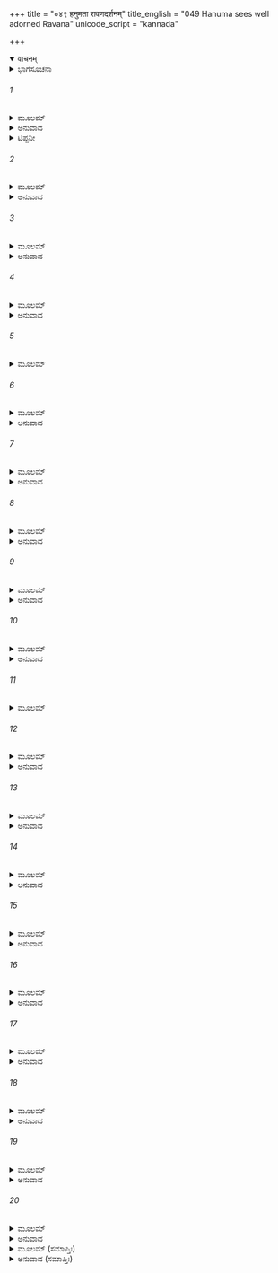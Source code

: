 +++
title = "०४९ हनुमता रावणदर्शनम्"
title_english = "049 Hanuma sees well adorned Ravana"
unicode_script = "kannada"

+++
<details open><summary>वाचनम्</summary>

<div class="audioEmbed"  caption="श्रीराम-हरिसीताराममूर्ति-घनपाठिभ्यां वचनम्" src="https://archive.org/download/Ramayana-recitation-Sriram-harisItArAmamUrti-Ghanapaati-v2/Kanda_5/Kanda_5_SK-049-Hanuma_sees_well-adorned_Ravana.mp3"></div>
</details>



<details><summary>ಭಾಗಸೂಚನಾ</summary>

ರಾವಣನ ಪ್ರಭಾಯುಕ್ತವಾದ ಮಖವನ್ನು ನೋಡಿ ಹನುಮಂತನು ಆಶ್ಚರ್ಯಪಟ್ಟಿದ್ದು
</details>

###### 1


<details><summary>ಮೂಲಮ್</summary>

ತತಃ ಸ ಕರ್ಮಣಾ ತಸ್ಯ ವಿಸ್ಮಿತೋ ಭೀಮವಿಕ್ರಮಃ ।  
ಹನುಮಾನ್ ರೋಷತಾಮ್ರಾಕ್ಷೋ ರಕ್ಷೋಽಧಿಪಮವೈಕ್ಷತ ॥
</details>

<details><summary>ಅನುವಾದ</summary>

ಭಯಂಕರ ಪರಾಕ್ರಮಿಯಾದ ಹನುಮಂತನು ರಾವಣನ ವಂಚನೆಯ ಕೃತ್ಯವನ್ನು ನೋಡಿ ಆಶ್ಚರ್ಯಪಟ್ಟನು*. ಕ್ರೋಧದಿಂದ ಕಣ್ಣು ಕೆಂಪಗಾಗಿಸಿ** ಆ ರಾವಣನನ್ನು ನೋಡಿದನು.॥1॥
</details>

<details><summary>ಟಿಪ್ಪನೀ</summary>

.*	ರಾವಣನು ಇಂದ್ರಜಿತುವಿನ ಮೂಲಕ ತನ್ನನ್ನು ಬಂಧಿಸಿ ಸಭೆಗೆ ಕರೆಸಿಕೊಂಡ ಬಗ್ಗೆ ಆಶ್ಚರ್ಯವಾಯಿತು.  
**	ರಾವಣನು ಸೀತಾದೇವಿಯನ್ನು ಕದ್ದು ತಂದುದಕ್ಕಾಗಿ, ಅಶೋಕವನದಲ್ಲಿ ಅವಳನ್ನು ಬೆದರಿಸಿದ್ದಕ್ಕಾಗಿ ಹನುಮಂತನು ಕಣ್ಣುಗಳನ್ನು ಕೆಂಪಾಗಿಸಿ ಕ್ರುದ್ಧನಾದುದು.
</details>

###### 2


<details><summary>ಮೂಲಮ್</summary>

ಭ್ರಾಜಮಾನಂ ಮಹಾರ್ಹೇಣ ಕಾಂಚನೇನ ವಿರಾಜತಾ ।  
ಮುಕ್ತಾಜಾಲಾವೃತೇನಾಥ ಮಕುಟೇನ ಮಹಾದ್ಯುತಿಮ್ ॥
</details>

<details><summary>ಅನುವಾದ</summary>

ಆಗ ರಾವಣನು ಅತಿಶಯವಾದ ಕಾಂತಿಯಿಂದ ಬೆಳಗುತ್ತಿದ್ದನು. ಮಹಾಮೌಲ್ಯದ, ಸುವರ್ಣಮಯವಾದ, ಮುತ್ತುಗಳ ಗೊಂಚಲುಗಳಿಂದ ಸಮಾವೃತವಾಗಿದ್ದ ಕಿರೀಟವನ್ನು ಧರಿಸಿದ್ದನು.॥2॥
</details>

###### 3


<details><summary>ಮೂಲಮ್</summary>

ವಜ್ರಸಂಯೋಗಸಂಯುಕ್ತೈರ್ಮಹಾರ್ಹಮಣಿವಿಗ್ರಹೈಃ ।  
ಹೈಮೈರಾಭರಣೈಶ್ಚಿತ್ರೈರ್ಮನಸೇವ ಪ್ರಕಲ್ಪಿತೈಃ ॥
</details>

<details><summary>ಅನುವಾದ</summary>

ಸುವರ್ಣಮಯವಾದ ಆಭರಣಗಳನ್ನು ತೊಟ್ಟಿದ್ದನು. ಆ ಆಭರಣಗಳಲ್ಲಿ ಸಾಣೆಹಿಡಿದ ವಜ್ರಗಳಿಂದಲೂ, ಮಹಾಮೌಲ್ಯದ ಮಣಿಗಳಿಂದಲೂ, ಕೆಲವು ಬರೀ ಚಿನ್ನದಿಂದಲೂ ಮಾಡಲ್ಪಟ್ಟು, ಎಲ್ಲವೂ ಮನಸ್ಸಿನ ಸಂಕಲ್ಪದಿಂದಲೇ ನಿರ್ಮಿಸಲ್ಪಟ್ಟಿರುವೆಯೋ ಎಂಬಂತೆ ಚಿತ್ರ-ವಿಚಿತ್ರವಾದ ಭೂಷಣಗಳಿಂದ ಅಲಂಕೃತನಾಗಿದ್ದನು.॥3॥
</details>

###### 4


<details><summary>ಮೂಲಮ್</summary>

ಮಹಾರ್ಹಕ್ಷೌಮಸಂವೀತಂ ರಕ್ತಚಂದನರೂಷಿತಮ್ ।  
ಸ್ವನುಲಿಪ್ತಂ ವಿಚಿತ್ರಾಭಿರ್ವಿವಿಧಾಭಿಶ್ಚ ಭಕ್ತಿಭಿಃ ॥
</details>

<details><summary>ಅನುವಾದ</summary>

ಅವನು ಬೆಲೆ ಕಟ್ಟಲು ಸಾಧ್ಯವಿಲ್ಲದ ಪಟ್ಟವಸ್ತ್ರವನ್ನುಟ್ಟಿದ್ದನು. ರಕ್ತಚಂದನವನ್ನು ಪೂಸಿಕೊಂಡಿದ್ದನು. ವಿಚಿತ್ರವಾದ, ವಿಧ-ವಿಧವಾದ ಕಸ್ತೂರೀ, ಗೋರೋಚನಾದಿ ಸುಗಂಧ ದ್ರವ್ಯಗಳಿಂದಲೂ, ಹತ್ತು ತಲೆಗಳಲ್ಲಿಯೂ ಸುಂದರವಾದ ತ್ರಿಪುಂಡ್ರಗಳಿಂದ ಅಲಂಕೃತನಾಗಿದ್ದನು.॥4॥
</details>

###### 5


<details><summary>ಮೂಲಮ್</summary>

ವಿವೃತೈರ್ದರ್ಶನೀಯೈಶ್ಚ ರಕ್ತಾಕ್ಷೈರ್ಭೀಮದರ್ಶನೈಃ ।  
ದೀಪ್ತತೀಕ್ಷ್ಣ ಮಹಾದಂಷ್ಟ್ರೈಃ ಪ್ರಲಂಬದಶನಚ್ಛದೈಃ ॥
</details>

###### 6


<details><summary>ಮೂಲಮ್</summary>

ಶಿರೋಭಿರ್ದಶಭಿರ್ವೀರಂ ಭ್ರಾಜಮಾನಂ ಮಹೌಜಸಮ್ ।  
ನಾನಾವ್ಯಾಲಸಮಾಕೀರ್ಣೈಃ ಶಿಖರೈರಿವ ಮಂದರಮ್ ॥
</details>

<details><summary>ಅನುವಾದ</summary>

ಅವನ ಕಣ್ಣುಗಳು ವಿಶಾಲವಾಗಿದ್ದುದರಿಂದ ದರ್ಶನೀಯವಾಗಿದ್ದವು. ಕೆಂಪಾಗಿದ್ದುದರಿಂದ ವಿಚಿತ್ರವೂ ಭಯಂಕರವಾಗಿಯೂ ಕಾಣುತ್ತಿದ್ದವು. ಅವನ ಕೊರೆ ದಾಡೆಗಳು ಪ್ರಕಾಶಮಾನವಾಗಿ ತೀಕ್ಷ್ಣವಾಗಿ ಹೊಳೆಯುತ್ತಿದ್ದವು. ತುಟಿಗಳು ಜೋಲಾಡುತ್ತಿದ್ದವು. ಬಗೆ-ಬಗೆಯ ದುಷ್ಟಮೃಗಗಳಿಂದ ವ್ಯಾಪ್ತವಾದ ಶಿಖರಗಳಿಂದ ಕೂಡಿರುವ ಮಂದರ ಪರ್ವತದಂತೆ ಮಹಾತೇಜಸ್ವಿಯಾದ ರಾವಣನು ಹತ್ತು ತಲೆಗಳಿಂದ ಪ್ರಕಾಶಿಸುತ್ತಿದ್ದನು.॥5-6॥
</details>

###### 7


<details><summary>ಮೂಲಮ್</summary>

ನೀಲಾಂಜನಚಯಪ್ರಖ್ಯಂ ಹಾರೇಣೋರಸಿ ರಾಜತಾ ।  
ಪೂರ್ಣಚಂದ್ರಾಭವಕೇಣ ಸಬಲಾಕಮಿವಾಂಬುದಮ್ ॥
</details>

<details><summary>ಅನುವಾದ</summary>

ಅವನ ಶರೀರವು ಕಾಡಿಗೆಯ ಬೆಟ್ಟದಂತೆ ಇತ್ತು. ವಕ್ಷಸ್ಥಳದಲ್ಲಿ ಮಿರಮಿರನೆ ಹೊಳೆಯುತ್ತಿದ್ದ ರತ್ನಹಾರಗಳಿಂದ ಶೋಭಿಸುತ್ತಿದ್ದನು. ಅವನು ಧರಿಸಿದ್ದ ಪೂರ್ಣಚಂದ್ರನಂತೆ ಕಾಂತಿಯುಕ್ತವಾದ ರತ್ನಹಾರಗಳು ಕಪ್ಪಾದ ಮೋಡಗಳಿಂದ ಆವೃತವಾದ ಆಕಾಶದಲ್ಲಿ ಹಾರುತ್ತಿದ್ದ ಕೊಕ್ಕರೆಗಳಂತೆ ಪ್ರಕಾಶಿಸುತ್ತಿದ್ದವು.॥7॥
</details>

###### 8


<details><summary>ಮೂಲಮ್</summary>

ಬಾಹುಭಿರ್ಬದ್ಧ ಕೇಯೂರೈಶ್ಚಂದನೋತ್ತಮರೂಷಿತೈಃ ।  
ಭ್ರಾಜಮಾನಾಂಗದೈಃ ಪೀನೈಃ ಪಂಚಶೀರ್ಷೈರಿವೋರಗೈಃ ॥
</details>

<details><summary>ಅನುವಾದ</summary>

ಅವನ ತೋಳುಗಳು ಭುಜಕೀರ್ತಿಗಳಿಂದ ಅಲಂಕೃತವಾಗಿದ್ದು, ಉತ್ತಮವಾದ ಚಂದನದಿಂದ ಲೇಪಿತವಾಗಿದ್ದವು. ಜಾಜ್ವಲ್ಯಮಾನವಾದ ತೋಳುಬಂದಿಗಳಿಂದ ಯುಕ್ತವಾಗಿದ್ದ ರಾವಣನ ದಪ್ಪವಾದ ತೋಳುಗಳು ಐದು ಹೆಡೆಗಳುಳ್ಳ ಸರ್ಪದಂತೆ ಕಾಣುತ್ತಿದ್ದವು.॥8॥
</details>

###### 9


<details><summary>ಮೂಲಮ್</summary>

ಮಹತಿ ಸ್ಫಾಟಿಕೇ ಚಿತ್ರೇ ರತ್ನಸಂಯೋಗಸಂಸ್ಕೃತೇ ।  
ಉತ್ತಮಾಸ್ತರಣಾಸ್ತೀರ್ಣೇ ಸೂಪವಿಷ್ಟಂ ವರಾಸನೇ ॥
</details>

<details><summary>ಅನುವಾದ</summary>

ಆಗ ರಾವಣನು ಶ್ರೇಷ್ಠವಾದ ಸಿಂಹಾಸನ ದಲ್ಲಿ ಹಾಯಾಗಿ ಕುಳಿತಿದ್ದನು. ಅದು ಸ್ಫಟಿಕದ್ದಾಗಿದ್ದು, ರತ್ನಗಳಿಂದ ಚಿತ್ರಿತವಾಗಿ ಆಶ್ಚರ್ಯಕರವಾಗಿ ನಿರ್ಮಿಸಲ್ಪಟ್ಟಿತ್ತು. ಆ ಸಿಂಹಾಸನಕ್ಕೆ ಉತ್ತಮವಾದ ರತ್ನಗಂಬಳಿಯ ಮೇಲು ಹೊದಿಕೆಯಿತ್ತು.॥9॥
</details>

###### 10


<details><summary>ಮೂಲಮ್</summary>

ಅಲಂಕೃತಾಭಿರತ್ಯರ್ಥಂ ಪ್ರಮದಾಭಿಃ ಸಮಂತತಃ ।  
ವಾಲವ್ಯಜನಹಸ್ತಾಭಿರಾರಾತ್ ಸಮುಪಸೇವಿತಮ್ ॥
</details>

<details><summary>ಅನುವಾದ</summary>

ಅತಿಶಯವಾಗಿ ಅಲಂಕರಿಸಿಕೊಂಡ ಪ್ರಮದೆಯರು ಚಾಮರಗಳನ್ನು ಹಿಡಿದುಕೊಂಡು ರಾವಣನ ಸಮೀಪದಲ್ಲಿ ನಿಂತುಕೊಂಡು ಗಾಳಿ ಬೀಸುತ್ತಿದ್ದರು.॥10॥
</details>

###### 11


<details><summary>ಮೂಲಮ್</summary>

ದುರ್ಧರೇಣ ಪ್ರಹಸ್ತೇನ ಮಹಾಪಾರ್ಶ್ವೇನ ರಕ್ಷಸಾ ।  
ಮಂತ್ರಿಭಿರ್ಮಂತ್ರತತ್ತ್ವಜ್ಞೈರ್ನಿಕುಂಭೇನ ಚ ಮಂತ್ರಿಣಾ ॥
</details>

###### 12


<details><summary>ಮೂಲಮ್</summary>

ಉಪೋಪವಿಷ್ಟಂ ರಕ್ಷೋಭಿಶ್ಚತುರ್ಭಿರ್ಬಲದರ್ಪಿತೈಃ ।  
ಕೃತ್ಸ್ನಂ ಪರಿವೃತಂ ಲೋಕಂ ಚತುರ್ಭಿರಿವ ಸಾಗರೈಃ ॥
</details>

<details><summary>ಅನುವಾದ</summary>

ರಾಜ್ಯಶಾಸ್ತ್ರವನ್ನು ಚೆನ್ನಾಗಿ ತಿಳಿದಿದ್ದವರೂ, ಬಲದರ್ಪಿತರೂ ಆದ ದುರ್ಧರ, ಪ್ರಹಸ್ತ, ಮಹಾಪಾರ್ಶ್ವ, ನಿಕುಂಭ ಮೊದಲಾದ ನಾಲ್ಕು ಮಂತ್ರಿಗಳು ಅವನ ಸುತ್ತಲೂ ಕುಳಿತಿದ್ದರು. ಆ ನಾಲ್ಕು ಸಚಿವರಿಂದ ಪರಿವೃತನಾಗಿ ಹಾಯಾಗಿ ಆಸೀನನಾಗಿದ್ದ ರಾವಣನು ನಾಲ್ಕು ಸಮುದ್ರಗಳಿಂದ ಪರಿವೃತವಾದ ಭೂಮಂಡಲದಂತೆ ಒಪ್ಪುತ್ತಿದ್ದನು.॥11-12॥
</details>

###### 13


<details><summary>ಮೂಲಮ್</summary>

ಮಂತ್ರಿಭಿರ್ಮಂತ್ರತತ್ತ್ವಜ್ಞೈರನ್ಯೈಶ್ಚ ಶುಭಬುದ್ಧಿಭಿಃ ।  
ಅನ್ವಾಸ್ಯಮಾನಂ ಸಚಿವೈಃ ಸುರೈರಿವ ಸುರೇಶ್ವರಮ್ ॥
</details>

<details><summary>ಅನುವಾದ</summary>

ಮಂತ್ರ ತತ್ತ್ವಜ್ಞರಾದ ಸಮರ್ಥರಾದವರೂ, ತನ್ನ ಒಳಿತನ್ನೇ ಬಯಸುವವರೂ ಆದ ಮಂತ್ರಿಗಳಿಂದ ಹಾಗೂ ಇತರ ರಾಕ್ಷಸರಿಂದಲೂ ಸೇವಿತನಾದ ರಾವಣನು, ದೇವತೆಗಳಿಂದ ಸೇವಿತನಾದ ದೇವೇಂದ್ರನಂತೆ ಶೋಭಿಸುತ್ತಿದ್ದನು.॥13॥
</details>

###### 14


<details><summary>ಮೂಲಮ್</summary>

ಅಪಶ್ಯದ್ರಾಕ್ಷಸಪತಿಂ ಹನುಮಾನತಿತೇಜಸಮ್ ।  
ವಿಷ್ಠಿ ತಂ ಮೇರುಶಿಖರೇ ಸತೋಯಮಿವ ತೋಯದಮ್ ॥
</details>

<details><summary>ಅನುವಾದ</summary>

ಮೇರು ಪರ್ವತದ ಶಿಖರದ ಮೇಲೆ ದಟ್ಟವಾಗಿ ಕವಿದಿರುವ, ನೀರಿನಿಂದ ಪೂರ್ಣವಾದ ಕಾರ್ಮುಗಿಲಿನಂತೆ ಕಾಣುತ್ತಿದ್ದ ಮಹಾತೇಜಸ್ವಿಯಾದ ರಾಕ್ಷಸೇಶ್ವರನನ್ನು ಹನುಮಂತನು ನೋಡಿದನು.॥14॥
</details>

###### 15


<details><summary>ಮೂಲಮ್</summary>

ಸ ತೈಃ ಸಂಪೀಡ್ಯಮಾನೋಽಪಿ ರಕ್ಷೋಭಿರ್ಭೀಮವಿಕ್ರಮೈಃ ।  
ವಿಸ್ಮಯಂ ಪರಮಂ ಗತ್ವಾ ರಕ್ಷೋಽಧಿಪಮವೈಕ್ಷತ ॥
</details>

<details><summary>ಅನುವಾದ</summary>

ಆಗ ಭಯಂಕರ ಪರಾಕ್ರಮಿಗಳಾದ ರಾಕ್ಷಸರು ಎಡೆಬಿಡದೆ ಬಹಳವಾಗಿ ಪೀಡಿಸುತ್ತಿದ್ದರೂ ಹನುಮಂತನು ರಾವಣೇಶ್ವರನನ್ನು ಎವೆಯಿಕ್ಕದೆ ನೋಡುತ್ತಲೇ ಇದ್ದನು.॥15॥
</details>

###### 16


<details><summary>ಮೂಲಮ್</summary>

ಭ್ರಾಜಮಾನಂ ತತೋ ದೃಷ್ಟ್ವಾ ಹನುಮಾನ್ ರಾಕ್ಷಸೇಶ್ವರಮ್ ।  
ಮನಸಾ ಚಿಂತಯಾಮಾಸ ತೇಜಸಾ ತಸ್ಯ ಮೋಹಿತಃ ॥
</details>

<details><summary>ಅನುವಾದ</summary>

ಜಾಜ್ವಲ್ಯಮಾನವಾಗಿ ಪ್ರಕಾಶಿಸುತ್ತಿದ್ದ ರಾಕ್ಷಸೇಶ್ವರನನ್ನು ನೋಡುತ್ತಾ ಅವನ ತೇಜಸ್ಸಿನಿಂದ ಆಕರ್ಷಿತನಾದ ಹನುಮಂತನು ಮನಸ್ಸಿನಲ್ಲೇ ಅಂದುಕೊಂಡನು.॥16॥
</details>

###### 17


<details><summary>ಮೂಲಮ್</summary>

ಅಹೋ ರೂಪಮಹೋ ಧೈರ್ಯಮಹೋ ಸತ್ತ್ವಮಹೋದ್ಯುತಿಃ ।  
ಅಹೋ ರಾಕ್ಷಸರಾಜಸ್ಯ ಸರ್ವಲಕ್ಷಣಯುಕ್ತತಾ ॥
</details>

<details><summary>ಅನುವಾದ</summary>

ಆಹಾ! ರಾವಣನ ಈ ರೂಪವು ಅತ್ಯದ್ಭುತವು. ಧೈರ್ಯವು ನಿರುಪಮಾನವು. ಸತ್ತ್ವವು ಪ್ರಶಂಸಾರ್ಹವು. ತೇಜಸ್ಸು ಅಸದೃಶವು. ನಿಜವಾಗಿ ಈ ರಾಕ್ಷಸರಾಜನು ಸರ್ವಲಕ್ಷಣ ಸಂಪನ್ನನಾಗಿರುವನು.॥17॥
</details>

###### 18


<details><summary>ಮೂಲಮ್</summary>

ಯದ್ಯಧರ್ಮೋ ನ ಬಲವಾನ್ ಸ್ಯಾದಯಂ ರಾಕ್ಷಸೇಶ್ವರಃ ।  
ಸ್ಯಾದಯಂ ಸುರಲೋಕಸ್ಯ ಸಶಕ್ರಸ್ಯಾಪಿ ರಕ್ಷಿತಾ ॥
</details>

<details><summary>ಅನುವಾದ</summary>

ಈ ರಾಕ್ಷಸೇಶ್ವರನಲ್ಲಿ ಅಧರ್ಮಾಚರಣೆಯು ಪ್ರಬಲವಾಗಿರದಿದ್ದರೆ ಇವನು ನಿಜವಾಗಿ ದೇವೇಂದ್ರನಿಂದೊಡಗೂಡಿದ ಸುರಲೋಕವನ್ನು ರಕ್ಷಿಸುವ ಸಾಮರ್ಥ್ಯವನ್ನು ಹೊಂದಿರುವನು.॥18॥
</details>

###### 19


<details><summary>ಮೂಲಮ್</summary>

ಅಸ್ಯ ಕ್ರೂರೈರ್ನ್ಯಶಂಸೈಶ್ಚ ಕರ್ಮಭಿರ್ಲೋಕಕುತ್ಸಿತೈಃ ।  
ತೇನ ಬಿಭ್ಯತಿ ಖಲ್ವಸ್ಮಾತ್ ಲೋಕಾಃ ಸಾಮರದಾನವಾಃ ॥
</details>

<details><summary>ಅನುವಾದ</summary>

ಕ್ರೂರನೂ, ಹಿಂಸಾತ್ಮಕನೂ, ಲೋಕನಿಂದಿತನೂ ಆದ ಇವನ ಅಧರ್ಮ ಕೃತ್ಯಗಳಿಂದ, ಸುರಾ-ಸುರರು ಒಡಗೊಂಡ ಎಲ್ಲ ಲೋಕಗಳು ಇವನಿಗೆ ಭಯಗೊಳ್ಳುತ್ತಿವೆ.॥19॥
</details>

###### 20


<details><summary>ಮೂಲಮ್</summary>

ಅಯಂ ಹ್ಯುತ್ಸಹತೇ ಕ್ರುದ್ಧಃ ಕರ್ತುಮೇಕಾರ್ಣವಂ ಜಗತ್ ।  
ಇತಿ ಚಿಂತಾಂ ಬಹುವಿಧಾಮಕರೋನ್ಮತಿಮಾನ್ ಕಪಿಃ ।  
ದೃಷ್ಟ್ವಾ ರಾಕ್ಷಸರಾಜಸ್ಯ ಪ್ರಭಾವಮಮಿತೌಜಸಃ ॥
</details>

<details><summary>ಅನುವಾದ</summary>

ಇವನು ಕ್ರುದ್ಧನಾದರೆ ಸಮಸ್ತ ಜಗತ್ತನ್ನು ಸಮುದ್ರದಲ್ಲಿ ಮುಳುಗಿಸಿ ಪ್ರಳಯವನ್ನು ಸೃಷ್ಟಿಸಲು ಸಮರ್ಥನಾಗಿದ್ದಾನಲ್ಲಾ! ಭಾರೀ ಪರಾಕ್ರಮಶಾಲಿಯಾದ ರಾವಣನ ಪ್ರಭಾವವನ್ನು ಗ್ರಹಿಸಿ, ಬುದ್ಧಿಶಾಲಿಯಾದ ಹನುಮಂತನು ಹೀಗೆ ಚಿಂತಿಸಿದನು. ॥20॥
</details>

<details><summary>ಮೂಲಮ್ (ಸಮಾಪ್ತಿಃ)</summary>

ಇತ್ಯಾರ್ಷೇ ಶ್ರೀಮದ್ರಾಮಾಯಣೇ ವಾಲ್ಮೀಕೀಯೇ ಆದಿಕಾವ್ಯೇ ಸುಂದರಕಾಂಡೇ ಏಕೋನಪಂಚಾಶಃ ಸರ್ಗಃ ॥ 49 ॥
</details>

<details><summary>ಅನುವಾದ (ಸಮಾಪ್ತಿಃ)</summary>

ಮಹರ್ಷಿವಾಲ್ಮೀಕಿ ವಿರಚಿತ ಆದಿಕಾವ್ಯವಾದ ಶ್ರೀಮದ್ರಾಮಾಯಣದ ಸುಂದರಕಾಂಡದಲ್ಲಿ ನಲವತ್ತೊಂಭತ್ತನೆಯ ಸರ್ಗವು ಮುಗಿಯಿತು.
</details>
